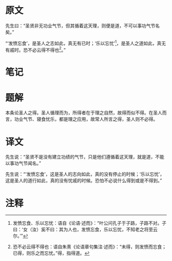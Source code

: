# 原文
先生曰：“圣贤非无功业气节，但其循着这天理，则便是道，不可以事功气节名矣。”

“‘发愤忘食’，是圣人之志如此，真无有已时；‘乐以忘忧’[^1]，是圣人之道如此，真无有戚时。恐不必云得不得也[^2]。”
# 笔记

# 题解
本条论圣人之得。圣人循理而为，所得者在于理之自然，故得而似不得。在圣人而言，功业气节、寝食忧乐，都是理之应用，故常人所言之得，圣人则不必得。
# 译文
先生说：“圣贤不是没有建立功绩的气节，只是他们遵循着这天理，就是道，不能以事功气节闻名。”

先生说：“‘发愤忘食’，这是圣人的志向如此，真的没有停止的时候；‘乐以忘忧’，这是圣人的道行如此，真的没有忧戚的时候。恐怕不必说什么得到或是不得到。”
# 注释

[^1]: 发愤忘食、乐以忘忧：语自《论语·述而》：“叶公问孔子于子路，子路不对。子曰：‘女（汝）奚不曰：其为人也，发愤忘食，乐以忘忧，不知老之将至云尔。’”
[^2]: 恐不必云得不得也：语自朱熹《论语章句集注·述而》：“未得，则发愤而忘食；已得，则乐之而忘忧。”得，指得道。
